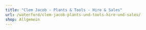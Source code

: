 ```yaml
---
title: "Clem Jacob - Plants & Tools - Hire & Sales"
url: /waterford/clem-jacob-plants-und-tools-hire-und-sales/
shop: Allgemein
---
```

